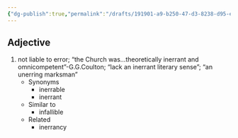```yaml
---
{"dg-publish":true,"permalink":"/drafts/191901-a9-b250-47-d3-8238-d95-efc-96-bedd/","dgHomeLink":true,"dgPassFrontmatter":false}
---
```




## Adjective

1. not liable to error; “the Church was…theoretically inerrant and omnicompetent”-G.G.Coulton; “lack an inerrant literary sense”; “an unerring marksman”
	- Synonyms
		- inerrable
		- inerrant
	- Similar to
		- infallible
	- Related
		- inerrancy

